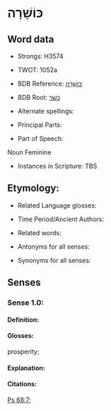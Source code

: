 # כּוֹשָׁרָה

<!-- Status: S2="NeedsEdits" -->
<!-- Lexica used for edits:   -->

## Word data

* Strongs: H3574

* TWOT: 1052a

* BDB Reference: [כּוֹשָׁרָה](rc://en/bdb/dict/k.dm.ac)

* BDB Root: [כשׁר](rc://en/bdb/dict/k.dm.aa)

* Alternate spellings:

* Principal Parts:

* Part of Speech:

Noun Feminine

* Instances in Scripture: TBS

## Etymology:

* Related Language glosses:

* Time Period/Ancient Authors:

* Related words:

* Antonyms for all senses:

* Synonyms for all senses:

## Senses

### Sense 1.0:

#### Definition:

#### Glosses:

prosperity; 

#### Explanation:

#### Citations:

[Ps 68:7](rc://he/uhb/book/psa/68/7); 

